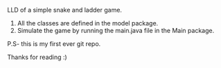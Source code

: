 LLD of a simple snake and ladder game.
1. All the classes are defined in the model package.
2. Simulate the game by running the main.java file in the Main package.


P.S- this is my first ever git repo.

Thanks for reading :)
